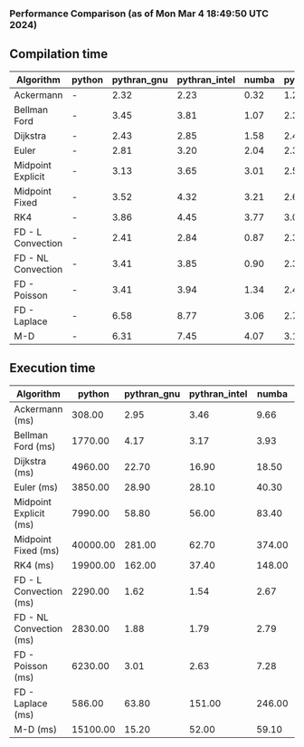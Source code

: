 ### Performance Comparison (as of Mon Mar  4 18:49:50 UTC 2024)
## Compilation time
Algorithm                 | python                    | pythran_gnu               | pythran_intel             | numba                     | pyccel_fortran_gnu        | pyccel_c_gnu              | pyccel_fortran_intel      | pyccel_c_intel           
------------------------- | ------------------------- | ------------------------- | ------------------------- | ------------------------- | ------------------------- | ------------------------- | ------------------------- | -------------------------
Ackermann                 | -                         | 2.32                      | 2.23                      | 0.32                      | 1.25                      | 1.21                      | 1.32                      | 1.29                     
Bellman Ford              | -                         | 3.45                      | 3.81                      | 1.07                      | 2.37                      | 2.52                      | 2.50                      | 3.32                     
Dijkstra                  | -                         | 2.43                      | 2.85                      | 1.58                      | 2.42                      | 2.56                      | 2.58                      | 3.37                     
Euler                     | -                         | 2.81                      | 3.20                      | 2.04                      | 2.32                      | 2.54                      | 2.47                      | 3.32                     
Midpoint Explicit         | -                         | 3.13                      | 3.65                      | 3.01                      | 2.53                      | 2.80                      | 2.72                      | 3.56                     
Midpoint Fixed            | -                         | 3.52                      | 4.32                      | 3.21                      | 2.65                      | 2.86                      | 2.80                      | 3.63                     
RK4                       | -                         | 3.86                      | 4.45                      | 3.77                      | 3.08                      | 3.27                      | 3.18                      | 4.01                     
FD - L Convection         | -                         | 2.41                      | 2.84                      | 0.87                      | 2.31                      | 2.55                      | 2.45                      | 3.28                     
FD - NL Convection        | -                         | 3.41                      | 3.85                      | 0.90                      | 2.31                      | 2.53                      | 2.49                      | 3.27                     
FD - Poisson              | -                         | 3.41                      | 3.94                      | 1.34                      | 2.41                      | 2.62                      | 3.02                      | 3.33                     
FD - Laplace              | -                         | 6.58                      | 8.77                      | 3.06                      | 2.76                      | 2.98                      | 2.99                      | 3.82                     
M-D                       | -                         | 6.31                      | 7.45                      | 4.07                      | 3.11                      | 3.13                      | 3.29                      | 4.25                     

## Execution time
Algorithm                 | python                    | pythran_gnu               | pythran_intel             | numba                     | pyccel_fortran_gnu        | pyccel_c_gnu              | pyccel_fortran_intel      | pyccel_c_intel           
------------------------- | ------------------------- | ------------------------- | ------------------------- | ------------------------- | ------------------------- | ------------------------- | ------------------------- | -------------------------
Ackermann (ms)            | 308.00                    | 2.95                      | 3.46                      | 9.66                      | 1.55                      | 1.55                      | 9.64                      | 4.76                     
Bellman Ford (ms)         | 1770.00                   | 4.17                      | 3.17                      | 3.93                      | 2.97                      | 6.02                      | 4.13                      | 18.70                    
Dijkstra (ms)             | 4960.00                   | 22.70                     | 16.90                     | 18.50                     | 18.10                     | 30.10                     | 23.90                     | 21.80                    
Euler (ms)                | 3850.00                   | 28.90                     | 28.10                     | 40.30                     | 15.30                     | 144.00                    | 15.10                     | 128.00                   
Midpoint Explicit (ms)    | 7990.00                   | 58.80                     | 56.00                     | 83.40                     | 22.40                     | 282.00                    | 15.70                     | 251.00                   
Midpoint Fixed (ms)       | 40000.00                  | 281.00                    | 62.70                     | 374.00                    | 75.20                     | 1400.00                   | 58.70                     | 1260.00                  
RK4 (ms)                  | 19900.00                  | 162.00                    | 37.40                     | 148.00                    | 32.40                     | 490.00                    | 37.20                     | 405.00                   
FD - L Convection (ms)    | 2290.00                   | 1.62                      | 1.54                      | 2.67                      | 1.44                      | 1.62                      | 1.31                      | 3.68                     
FD - NL Convection (ms)   | 2830.00                   | 1.88                      | 1.79                      | 2.79                      | 1.81                      | 2.00                      | 1.37                      | 3.74                     
FD - Poisson (ms)         | 6230.00                   | 3.01                      | 2.63                      | 7.28                      | 2.80                      | 3.80                      | 2.68                      | 8.91                     
FD - Laplace (ms)         | 586.00                    | 63.80                     | 151.00                    | 246.00                    | 57.70                     | 305.00                    | 58.30                     | 304.00                   
M-D (ms)                  | 15100.00                  | 15.20                     | 52.00                     | 59.10                     | 53.90                     | 59.50                     | 75.20                     | 60.20                    
